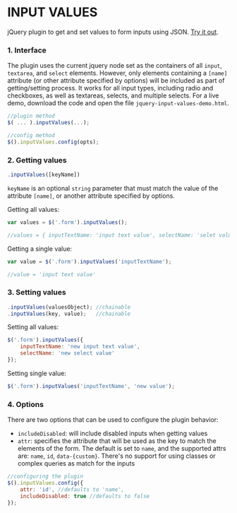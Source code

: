 # INPUT VALUES
jQuery plugin to get and set values to form inputs using JSON. [Try it out](https://krhkt.github.io/jquery-input-values/jquery-input-values-demo.html).

### 1. Interface
The plugin uses the current jquery node set as the containers of all `input`, `textarea`, and `select` elements. However, only elements containing a `[name]` attribute (or other attribute specified by options) will be included as part of getting/setting process. It works for all input types, including radio and checkboxes, as well as textareas, selects, and multiple selects. For a live demo, download the code and open the file `jquery-input-values-demo.html`.
```js
//plugin method
$( ... ).inputValues(...);

//config method
$().inputValues.config(opts);
```

### 2. Getting values
```js 
.inputValues([keyName])
```
`keyName` is an optional `string` parameter that must match the value of the attribute `[name]`, or another attribute specified by options.

Getting all values:
```js
var values = $('.form').inputValues();

//values = { inputTextName: 'input text value', selectName: 'selet value', ...}
```

Getting a single value:
```js
var value = $('.form').inputValues('inputTextName');

//value = 'input text value'
```

### 3. Setting values
```js
.inputValues(valuesObject); //chainable
.inputValues(key, value);   //chainable
```

Setting all values:
```js
$('.form').inputValues({
    inputTextName: 'new input text value',
    selectName: 'new select value'
});
```

Setting single value:
```js
$('.form').inputValues('inputTextName', 'new value');
```

### 4. Options
There are two options that can be used to configure the plugin behavior:
- `includeDisabled`: will include disabled inputs when getting values
- `attr`: specifies the attribute that will be used as the key to match the elements of the form. The default is set to `name`, and the supported attrs are: `name`, `id`, `data-{custom}`. There's no support for using classes or complex queries as match for the inputs
```js
//configuring the plugin
$().inputValues.config({
    attr: 'id', //defaults to 'name',
    includeDisabled: true //defaults to false
});
```

